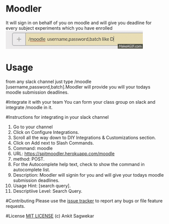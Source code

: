 # Moodler
It will sign in on behalf of you on moodle and will give you deadline for every subject experiments which you have enrolled
![stack Overflow](https://raw.githubusercontent.com/ankit96/moodler/master/demo.gif)

# Usage
from any slack channel just type /moodle [username,password,batch].Moodler will provide you will your todays moodle submission deadlines.

#Integrate it with your team
You can form your class group on slack and integrate /moodle in it.

#Instructions for integrating in your slack channel
1. Go to your channel
2. Click on Configure Integrations.
3. Scroll all the way down to DIY Integrations & Customizations section.
4. Click on Add next to Slash Commands.
  1. Command: moodle
  2. URL: https://spitmoodler.herokuapp.com/moodle
  3.  method: POST.
  4. For the Autocomplete help text, check to show the command in autocomplete list.
  5. Description: Moodler will signin for you and will give your  todays moodle submission deadlines.
  6. Usage Hint: [search query].
  7. Descriptiive Level: Search Query.
      
#Contributing
Please use the [issue tracker](https://github.com/ankit96/moodler/issues) to report any bugs or file feature requests.

#License
[MIT LICENSE](https://github.com/ankit96/moodler/blob/master/LICENSE) (c) Ankit Sagwekar
